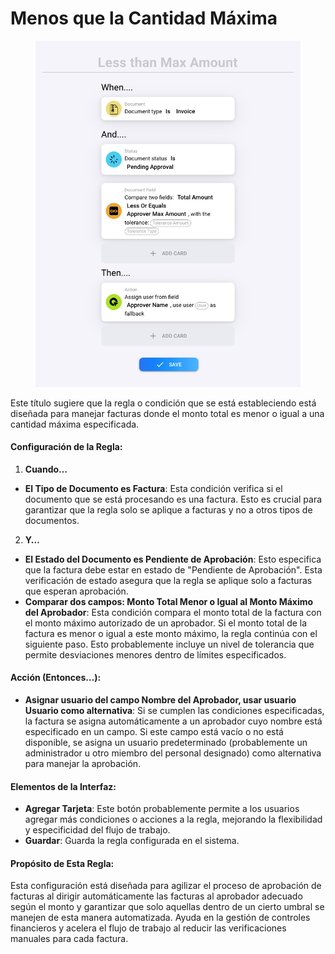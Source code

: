 # Menos que la Cantidad Máxima

<figure><img src="../../../.gitbook/assets/Bildschirmfoto 2024-05-03 um 14.48.55.png" alt=""><figcaption></figcaption></figure>

Este título sugiere que la regla o condición que se está estableciendo está diseñada para manejar facturas donde el monto total es menor o igual a una cantidad máxima especificada.

#### Configuración de la Regla:

1. **Cuando…**
* **El Tipo de Documento es Factura**: Esta condición verifica si el documento que se está procesando es una factura. Esto es crucial para garantizar que la regla solo se aplique a facturas y no a otros tipos de documentos.
2. **Y…**
* **El Estado del Documento es Pendiente de Aprobación**: Esto especifica que la factura debe estar en estado de "Pendiente de Aprobación". Esta verificación de estado asegura que la regla se aplique solo a facturas que esperan aprobación.
* **Comparar dos campos: Monto Total Menor o Igual al Monto Máximo del Aprobador**: Esta condición compara el monto total de la factura con el monto máximo autorizado de un aprobador. Si el monto total de la factura es menor o igual a este monto máximo, la regla continúa con el siguiente paso. Esto probablemente incluye un nivel de tolerancia que permite desviaciones menores dentro de límites especificados.

#### Acción (Entonces…):

* **Asignar usuario del campo Nombre del Aprobador, usar usuario Usuario como alternativa**: Si se cumplen las condiciones especificadas, la factura se asigna automáticamente a un aprobador cuyo nombre está especificado en un campo. Si este campo está vacío o no está disponible, se asigna un usuario predeterminado (probablemente un administrador u otro miembro del personal designado) como alternativa para manejar la aprobación.

#### Elementos de la Interfaz:

* **Agregar Tarjeta**: Este botón probablemente permite a los usuarios agregar más condiciones o acciones a la regla, mejorando la flexibilidad y especificidad del flujo de trabajo.
* **Guardar**: Guarda la regla configurada en el sistema.

#### Propósito de Esta Regla:

Esta configuración está diseñada para agilizar el proceso de aprobación de facturas al dirigir automáticamente las facturas al aprobador adecuado según el monto y garantizar que solo aquellas dentro de un cierto umbral se manejen de esta manera automatizada. Ayuda en la gestión de controles financieros y acelera el flujo de trabajo al reducir las verificaciones manuales para cada factura.
